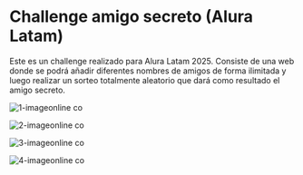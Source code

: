 
# Challenge amigo secreto (Alura Latam)

Este es un challenge realizado para Alura Latam 2025. Consiste de una web donde se podrá añadir diferentes nombres de amigos de forma ilimitada y luego realizar un sorteo totalmente aleatorio que dará como resultado el amigo secreto.

![1-imageonline co](https://github.com/user-attachments/assets/340bc451-d807-4ba1-8851-219669a5e990)


![2-imageonline co](https://github.com/user-attachments/assets/40c08f4d-098e-40f5-b7e2-6070cb2c4e79)


![3-imageonline co](https://github.com/user-attachments/assets/8fff065d-bc39-4ea1-bb10-06c154ef998f)


![4-imageonline co](https://github.com/user-attachments/assets/9fa072ca-bac4-4a8f-92f1-cdafb048a33e)


